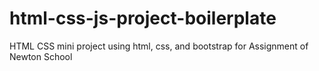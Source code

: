 # html-css-js-project-boilerplate
HTML CSS mini project using html, css, and bootstrap for Assignment of Newton School

